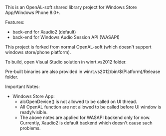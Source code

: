 This is an OpenAL-soft shared library project for Windows Store App/Windows Phone 8.0+.

Features:
 * back-end for Xaudio2 (default)
 * back-end for Windows Audio Session API (WASAPI)

This project is forked from normal OpenAL-soft (which doesn't support windows store/phone platform).
 
To build, open Visual Studio solution in winrt.vs2012 folder. 
 
Pre-built binaries are also provided in winrt.vs2012/bin/$(Platform)/Release folder.

Important Notes:
 - Windows Store App: 
	* alcOpenDevice() is not allowed to be called on UI thread. 
	* All OpenAL function are not allowed to be called before UI window is ready/visible.
	* The above notes are applied for WASAPI backend only for now. Currently, Xaudio2 is default backend which doesn't cause such problems.
